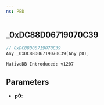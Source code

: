 ```yaml
---
ns: PED
---
```

## _0xDC88D06719070C39

```c
// 0xDC88D06719070C39
Any _0xDC88D06719070C39(Any p0);
```

```
NativeDB Introduced: v1207
```

## Parameters
* **p0**:
